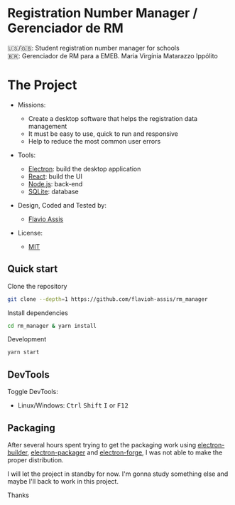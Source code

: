 # Registration Number Manager / Gerenciador de RM
🇺🇸/🇬🇧: Student registration number manager for schools<br />
🇧🇷: Gerenciador de RM para a EMEB. Maria Virgínia Matarazzo Ippólito

# The Project
* Missions:
  * Create a desktop software that helps the registration data management
  * It must be easy to use, quick to run and responsive
  * Help to reduce the most common user errors

* Tools:
  * [Electron](https://www.electronjs.org/): build the desktop application
  * [React](https://reactjs.org/): build the UI
  * [Node.js](https://nodejs.org/en/): back-end
  * [SQLite](https://www.sqlite.org/index.html): database

* Design, Coded and Tested by:
  * [Flavio Assis](https://github.com/flavioh-assis)
  
* License:
  * [MIT](./LICENSE)
  
## Quick start

Clone the repository
```bash
git clone --depth=1 https://github.com/flavioh-assis/rm_manager
```

Install dependencies
```bash
cd rm_manager & yarn install
```

Development
```bash
yarn start
```

## DevTools

Toggle DevTools:

* Linux/Windows: <kbd>Ctrl</kbd> <kbd>Shift</kbd> <kbd>I</kbd> or <kbd>F12</kbd>

## Packaging

After several hours spent trying to get the packaging work using [electron-builder](https://www.electron.build), [electron-packager](https://github.com/electron/electron-packager) and [electron-forge](https://www.electronforge.io/), I was not able to make the proper distribution.

I will let the project in standby for now. I'm gonna study something else and maybe I'll back to work in this project.

Thanks
